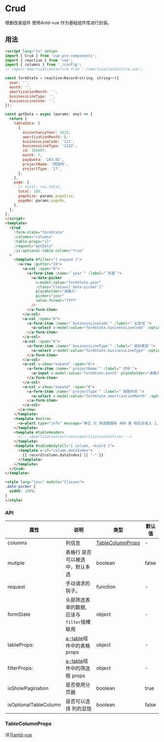 # Crud

增删改查组件 使用Antd-vue 作为基础组件库进行封装。

## 用法

``` html
<script lang="ts" setup>
import { Crud } from 'vue-pro-components';
import { reactive } from 'vue';
import { columns } from './config';
// import AmortizationConfirm from './amortizationConfirm.vue';

const formState = reactive<Record<string, string>>({
  year: '',
  month: '',
  amortizationMonth: '',
  businessLineType: '',
  businessLineCode: '',
});

const getData = async (params: any) => {
  return {
    tableData: [
      {
        accountancyYear: 2022,
        amortizationMonth: 8,
        businessLineCode: '111',
        businessLineType: '2222',
        id: 105097,
        month: 7,
        payQuota: '283.02',
        projectName: '阴阳师',
        projectType: '17',
      },
    ],
    page: {
      // total: res.total,
      total: 100,
      pageSize: params.pageSize,
      pageNo: params.pageNo,
    },
  };
};
</script>
<template>
  <Crud
    :form-state="formState"
    :columns="columns"
    :table-props="{}"
    :request="getData"
    :is-optional-table-column="true"
  >
    <template #filter="{ expand }">
      <a-row :gutter="24">
        <a-col :span="8">
          <a-form-item :name="`year`" :label="`年度`">
            <a-date-picker
              v-model:value="formState.year"
              :class="Classes['date-picker']"
              placeholder="请输入"
              picker="year"
              value-format="YYYY"
            />
          </a-form-item>
        </a-col>
        <a-col :span="8">
          <a-form-item :name="`businessLineCode`" :label="`业务线`">
            <a-select v-model:value="formState.businessLineCode" :options="[]" placeholder="请选择" />
          </a-form-item>
        </a-col>
        <a-col :span="8">
          <a-form-item :name="`businessLineType`" :label="`装扮类型`">
            <a-select v-model:value="formState.businessLineType" :options="[]" placeholder="请选择" />
          </a-form-item>
        </a-col>
        <a-col v-show="expand" :span="8">
          <a-form-item :name="`projectName`" :label="`月份`">
            <a-input v-model:value="formState.month" placeholder="请输入" />
          </a-form-item>
        </a-col>
        <a-col v-show="expand" :span="8">
          <a-form-item :name="`projectType`" :label="`摊销月份`">
            <a-select v-model:value="formState.amortizationMonth" :options="[]" placeholder="请选择" />
          </a-form-item>
        </a-col>
      </a-row>
    </template>
    <template #extra>
      <a-alert type="info" message="单位 元 筛选数据有 400 条 税后总收入 1,234.56 元"></a-alert>
    </template>
    <template #tableHeader>
      <!-- <AmortizationConfirm></AmortizationConfirm> -->
    </template>
    <template #tableBodyCell="{ column, record }">
      <template v-if="column.dataIndex">
        {{ record[column.dataIndex] || '-' }}
      </template>
    </template>
  </Crud>
</template>

<style lang="less" module="Classes">
.date-picker {
  width: 100%;
}
</style>
```


### API
| 属性       | 说明               | 类型                        | 默认值 |
| ---------- | ------------------ | --------------------------- | ------ |
| columns | 列信息   |  <a href="#TableColumnProps">TableColumnProps</a> | -      |
| mutiple    | 表格行 是否可以被选中，默认多选 | boolean | false     |
| request    | 手动请求的钩子。 | function | -     |
| formState    | 头部筛选表单的数据, 应该与 `filter`插槽联用 | object | -     |
| tableProps:    | [a-table](https://www.antdv.com/components/table-cn)组件中的表格 props | object | -     |
| filterProps:    | [a-table](https://www.antdv.com/components/table-cn)组件中的筛选框 props | object | -     |
| isShowPagination    | 是否使用分页器 | boolean | true    |
| isOptionalTableColumn    | 是否可以选择 列的显隐 | boolean | false    |





### TableColumnProps
详见<a href="https://www.antdv.com/components/table-cn#Column" title="TableColumnProps">antd-vue</a>

